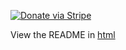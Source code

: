 [![Donate via Stripe](https://img.shields.io/badge/Donate-Stripe-green.svg)](https://buy.stripe.com/00gbJZ0OdcNs9zi288)<br>

View the README in [html](https://thenumbernine.github.io/lua/surface%2dfrom%2dconnection%2dlua/docs/README.html)

